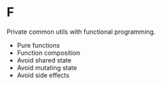 # F
Private common utils with functional programming.
- Pure functions
- Function composition
- Avoid shared state
- Avoid mutating state
- Avoid side effects
